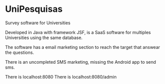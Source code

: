 # UniPesquisas
Survey software for Universities

Developed in Java with framework JSF, is a SaaS software for multiples Universities using the same database.

The software has a email marketing section to reach the target that answear the questions.

There is an uncompleted SMS marketing, missing the Android app to send sms.

There is localhost:8080
There is localhost:8080/admin
